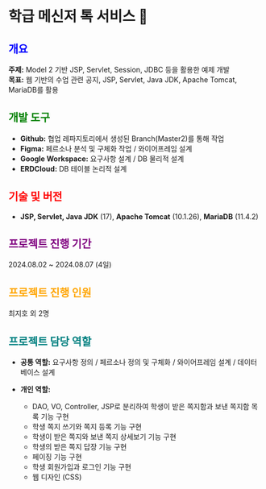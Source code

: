 # 학급 메신저 톡 서비스 📩

## <span style="color:blue">개요</span>  
**주제:** Model 2 기반 JSP, Servlet, Session, JDBC 등을 활용한 예제 개발  
**목표:** 웹 기반의 수업 관련 공지, JSP, Servlet, Java JDK, Apache Tomcat, MariaDB를 활용

## <span style="color:green">개발 도구</span>  
- **Github:** 협업 레파지토리에서 생성된 Branch(Master2)를 통해 작업  
- **Figma:** 페르소나 분석 및 구체화 작업 / 와이어프레임 설계  
- **Google Workspace:** 요구사항 설계 / DB 물리적 설계  
- **ERDCloud:** DB 테이블 논리적 설계

## <span style="color:red">기술 및 버전</span>  
- **JSP, Servlet, Java JDK** (17), **Apache Tomcat** (10.1.26), **MariaDB** (11.4.2)

## <span style="color:purple">프로젝트 진행 기간</span>  
2024.08.02 ~ 2024.08.07 (4일)

## <span style="color:orange">프로젝트 진행 인원</span>  
최지호 외 2명

## <span style="color:teal">프로젝트 담당 역할</span>  
- **공통 역할:** 요구사항 정의 / 페르소나 정의 및 구체화 / 와이어프레임 설계 / 데이터베이스 설계
  
- **개인 역할:** 
  - DAO, VO, Controller, JSP로 분리하여 학생이 받은 쪽지함과 보낸 쪽지함 목록 기능 구현
  - 학생 쪽지 쓰기와 쪽지 등록 기능 구현
  - 학생이 받은 쪽지와 보낸 쪽지 상세보기 기능 구현
  - 학생의 받은 쪽지 답장 기능 구현
  - 페이징 기능 구현
  - 학생 회원가입과 로그인 기능 구현
  - 웹 디자인 (CSS)
